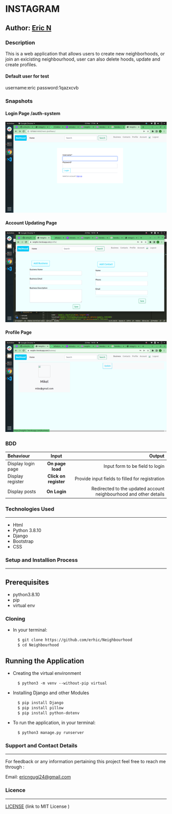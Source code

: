 # INSTAGRAM

## Author: [Eric N](https://github.com/erhic/Neighbourhood)

### Description

This is a web application that allows users to create new neighborhoods, or join an exicisting neighbourhood, user can also delete hoods, update and create profiles.

#### Default user for test

username:eric
password:1qazxcvb


### Snapshots
#### Login Page /auth-system
![Screenshot](snapshots/Screen1.png)

#### Account Updating  Page
![Screenshot](snapshots/Screen2.png)

#### Profile Page
![Screenshot](snapshots/Screen3.png)
### BDD

| Behaviour | Input | Output |
| :---------------- | :---------------: | ------------------: |
| Display login page | **On page load** | Input form to be field to login |
| Display register | **Click on register** | Provide input fields to filled for registration |
| Display posts  | **On Login** |Redirected to the updated account  neighbourhood and other details |


### Technologies Used
----
- Html
- Python 3.8.10
- Django
- Bootstrap
- CSS

### Setup and Installion Process
----
## Prerequisites
* python3.8.10
* pip
* virtual env

### Cloning
* In your terminal:

        $ git clone https://github.com/erhic/Neighbourhood
        $ cd Neighbourhood

## Running the Application
* Creating the virtual environment

        $ python3 -m venv --without-pip virtual
      
        
* Installing Django and other Modules

        $ pip install Django
        $ pip install pillow
        $ pip install python-dotenv
      
       
        




* To run the application, in your terminal:

        $ python3 manage.py runserver


### Support and Contact Details
----
For feedback or any information pertaining this project feel free to reach me through :

Email: ericngugi24@gmail.com

### Licence 
---
 [ LICENSE](LICENSE) 
 (link to MIT License )